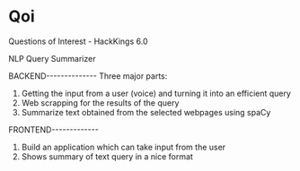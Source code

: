 # Qoi
Questions of Interest - HackKings 6.0

NLP Query Summarizer 

BACKEND--------------
Three major parts:
1. Getting the input from a user (voice) and turning it into an efficient query
2. Web scrapping for the results of the query
3. Summarize text obtained from the selected webpages using spaCy

FRONTEND-------------
1. Build an application which can take input from the user
2. Shows summary of text query in a nice format
